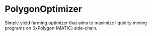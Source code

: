 # PolygonOptimizer
Simple yield farming optimizer that aims to maximize liquidity mining programs on 0xPolygon (MATIC) side-chain.
